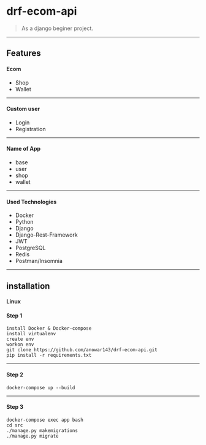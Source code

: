 
# drf-ecom-api
> As a django beginer project.
---

## Features


#### Ecom

 * Shop
 * Wallet
---

#### Custom user
* Login
* Registration
---

#### Name of App
* base
* user
* shop
* wallet
---

#### Used Technologies
* Docker
* Python
* Django
* Django-Rest-Framework
* JWT
* PostgreSQL
* Redis
* Postman/Insomnia 

---
## installation

#### Linux
#### Step 1
```
install Docker & Docker-compose
install virtualenv
create env
workon env
git clone https://github.com/anowar143/drf-ecom-api.git
pip install -r requirements.txt
```
---
#### Step 2

```
docker-compose up --build
```
---

#### Step 3

```
docker-compose exec app bash
cd src
./manage.py makemigrations
./manage.py migrate
```



